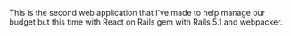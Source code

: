 This is the second web application that I've made to help manage our budget but this time with React on Rails gem with Rails 5.1 and webpacker.
